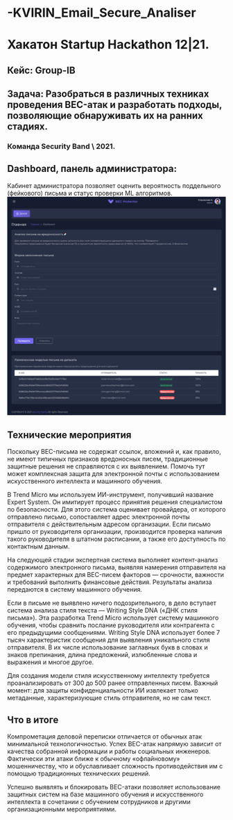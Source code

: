 # -KVIRIN_Email_Secure_Analiser
# Хакатон Startup Hackathon 12|21.

## Кейс: Group-IB
## Задача: Разобраться в различных техниках проведения BEC-атак и разработать подходы, позволяющие обнаруживать их на ранних стадиях.
### Команда Security Band \ 2021.


## Dashboard, панель администратора:
Кабинет администратора позволяет оценить вероятность поддельного (фейкового) письма и статус проверки ML алгоритмов.
![alt text](https://github.com/progressionnetwork/-KVIRIN_Email_Secure_Analiser/blob/main/image_2021-12-11_09-37-35.png?raw=true)


## Технические мероприятия

Поскольку BEC-письма не содержат ссылок, вложений и, как правило, не имеют типичных признаков вредоносных писем, традиционные защитные решения не справляются с их выявлением. Помочь тут может комплексная защита для электронной почты с использованием искусственного интеллекта и машинного обучения.

В Trend Micro мы используем ИИ-инструмент, получивший название Expert System. Он имитирует процесс принятия решения специалистом по безопасности. Для этого система оценивает провайдера, от которого отправлено письмо, сопоставляет адрес электронной почты отправителя с действительным адресом организации. Если письмо пришло от руководителя организации, производится проверка наличия такого руководителя в штатном расписании, а также его доступность по контактным данным.

На следующей стадии экспертная система выполняет контент-анализ содержимого электронного письма, выявляя намерения отправителя на предмет характерных для BEC-писем факторов — срочности, важности и требований выполнить финансовые действия. Результаты анализа передаются в систему машинного обучения.

Если в письме не выявлено ничего подозрительного, в дело вступает система анализа стиля текста — Writing Style DNA («ДНК стиля письма»). Эта разработка Trend Micro использует систему машинного обучения, чтобы сравнить послание руководителя или контрагента с его предыдущими сообщениями. Writing Style DNA использует более 7 тысяч характеристик сообщения для выявления уникального стиля отправителя. В их числе использование заглавных букв в словах и знаков препинания, длина предложений, излюбленные слова и выражения и многое другое.

Для создания модели стиля искусственному интеллекту требуется проанализировать от 300 до 500 ранее отправленных писем. Важный момент: для защиты конфиденциальности ИИ извлекает только метаданные, характеризующие стиль отправителя, но не сам текст.

## Что в итоге

Компрометация деловой переписки отличается от обычных атак минимальной технологичностью. Успех BEC-атак напрямую зависит от качества собранной информации и работы социальных инженеров. Фактически эти атаки ближе к обычному «офлайновому» мошенничеству, что и обуславливает сложность противодействия им с помощью традиционных технических решений.

Успешно выявлять и блокировать BEC-атаки позволяет использование защитных систем на базе машинного обучения и искусственного интеллекта в сочетании с обучением сотрудников и другими организационными мероприятиями.
